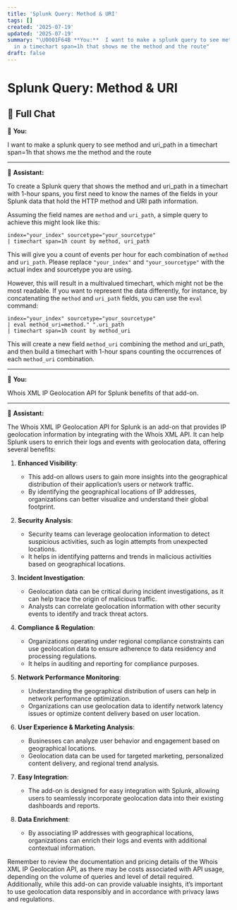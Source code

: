 ```yaml
---
title: 'Splunk Query: Method & URI'
tags: []
created: '2025-07-19'
updated: '2025-07-19'
summary: "\U0001F64B **You:**  I want to make a splunk query to see method and uri_path
  in a timechart span=1h that shows me the method and the route"
draft: false
---
```


# Splunk Query: Method & URI

## 🧠 Full Chat

🙋 **You:**

I want to make a splunk query to see method and uri_path in a timechart span=1h that shows me the method and the route

---

🤖 **Assistant:**

To create a Splunk query that shows the method and uri_path in a timechart with 1-hour spans, you first need to know the names of the fields in your Splunk data that hold the HTTP method and URI path information.

Assuming the field names are `method` and `uri_path`, a simple query to achieve this might look like this:

```spl
index="your_index" sourcetype="your_sourcetype"
| timechart span=1h count by method, uri_path
```

This will give you a count of events per hour for each combination of `method` and `uri_path`. Please replace `"your_index"` and `"your_sourcetype"` with the actual index and sourcetype you are using.

However, this will result in a multivalued timechart, which might not be the most readable. If you want to represent the data differently, for instance, by concatenating the `method` and `uri_path` fields, you can use the `eval` command:

```spl
index="your_index" sourcetype="your_sourcetype"
| eval method_uri=method." ".uri_path
| timechart span=1h count by method_uri
```

This will create a new field `method_uri` combining the method and uri_path, and then build a timechart with 1-hour spans counting the occurrences of each `method_uri` combination.

---

🙋 **You:**

Whois XML IP Geolocation API for Splunk benefits of that add-on.

---

🤖 **Assistant:**

The Whois XML IP Geolocation API for Splunk is an add-on that provides IP geolocation information by integrating with the Whois XML API. It can help Splunk users to enrich their logs and events with geolocation data, offering several benefits:

1. **Enhanced Visibility**:
   - This add-on allows users to gain more insights into the geographical distribution of their application’s users or network traffic.
   - By identifying the geographical locations of IP addresses, organizations can better visualize and understand their global footprint.

2. **Security Analysis**:
   - Security teams can leverage geolocation information to detect suspicious activities, such as login attempts from unexpected locations.
   - It helps in identifying patterns and trends in malicious activities based on geographical locations.

3. **Incident Investigation**:
   - Geolocation data can be critical during incident investigations, as it can help trace the origin of malicious traffic.
   - Analysts can correlate geolocation information with other security events to identify and track threat actors.

4. **Compliance & Regulation**:
   - Organizations operating under regional compliance constraints can use geolocation data to ensure adherence to data residency and processing regulations.
   - It helps in auditing and reporting for compliance purposes.

5. **Network Performance Monitoring**:
   - Understanding the geographical distribution of users can help in network performance optimization.
   - Organizations can use geolocation data to identify network latency issues or optimize content delivery based on user location.

6. **User Experience & Marketing Analysis**:
   - Businesses can analyze user behavior and engagement based on geographical locations.
   - Geolocation data can be used for targeted marketing, personalized content delivery, and regional trend analysis.

7. **Easy Integration**:
   - The add-on is designed for easy integration with Splunk, allowing users to seamlessly incorporate geolocation data into their existing dashboards and reports.

8. **Data Enrichment**:
   - By associating IP addresses with geographical locations, organizations can enrich their logs and events with additional contextual information.

Remember to review the documentation and pricing details of the Whois XML IP Geolocation API, as there may be costs associated with API usage, depending on the volume of queries and level of detail required. Additionally, while this add-on can provide valuable insights, it’s important to use geolocation data responsibly and in accordance with privacy laws and regulations.